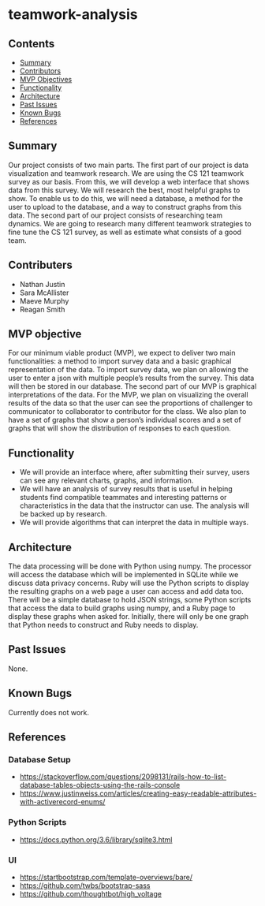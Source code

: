 # teamwork-analysis

## Contents

* [Summary](#summary)
* [Contributors](#contributors)
* [MVP Objectives](#mvp-objectives)
* [Functionality](#functionality)
* [Architecture](#architecture)
* [Past Issues](#past-issues)
* [Known Bugs](#known-bugs)
* [References](#references)

## Summary

Our project consists of two main parts. The first part of our project is data visualization and teamwork research. We are using the CS 121 teamwork survey as our basis. From this, we will develop a web interface that shows data from this survey. We will research the best, most helpful graphs to show. To enable us to do this, we will need a database, a method for the user to upload to the database, and a way to construct graphs from this data. The second part of our project consists of researching team dynamics. We are going to research many different teamwork strategies to fine tune the CS 121 survey, as well as estimate what consists of a good team.

## Contributers

* Nathan Justin 
* Sara McAllister
* Maeve Murphy
* Reagan Smith

## MVP objective

For our minimum viable product (MVP), we expect to deliver two main functionalities: a method to import survey data and a basic graphical representation of the data. To import survey data, we plan on allowing the user to enter a json with multiple people’s results from the survey. This data will then be stored in our database. The second part of our MVP is graphical interpretations of the data. For the MVP, we plan on visualizing the overall results of the data so that the user can see the proportions of challenger to communicator to collaborator to contributor for the class. We also plan to have a set of graphs that show a person’s individual scores and a set of graphs that will show the distribution of responses to each question. 

## Functionality

* We will provide an interface where, after submitting their survey, users can see any relevant charts, graphs, and information.
* We will have an analysis of survey results that is useful in helping students find compatible teammates and interesting patterns or characteristics in the data that the instructor can use. The analysis will be backed up by research.
* We will provide algorithms that can interpret the data in multiple ways.

## Architecture

The data processing will be done with Python using numpy. The processor will access the database which will be implemented in SQLite while we discuss data privacy concerns. Ruby will use the Python scripts to display the resulting graphs on a web page a user can access and add data too.
There will be a simple database to hold JSON strings, some Python scripts that access the data to build graphs using numpy, and a Ruby page to display these graphs when asked for. Initially, there will only be one graph that Python needs to construct and Ruby needs to display.

## Past Issues

None.

## Known Bugs

Currently does not work.

## References

### Database Setup

* https://stackoverflow.com/questions/2098131/rails-how-to-list-database-tables-objects-using-the-rails-console
* https://www.justinweiss.com/articles/creating-easy-readable-attributes-with-activerecord-enums/


### Python Scripts

* https://docs.python.org/3.6/library/sqlite3.html

### UI

* https://startbootstrap.com/template-overviews/bare/
* https://github.com/twbs/bootstrap-sass
* https://github.com/thoughtbot/high_voltage
